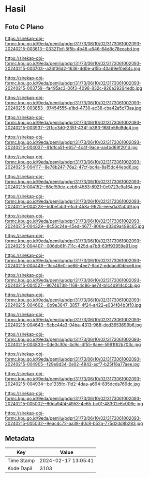 # Hasil

## Foto C Plano

https://sirekap-obj-formc.kpu.go.id/9eda/pemilu/pdpr/31/73/06/10/02/3173061002093-20240215-003613--033211cf-5f5b-4b48-a546-64d8c78ecabd.jpg

https://sirekap-obj-formc.kpu.go.id/9eda/pemilu/pdpr/31/73/06/10/02/3173061002093-20240215-003703--a26f36d2-1636-4d0e-a15b-40a69ef0e84c.jpg

https://sirekap-obj-formc.kpu.go.id/9eda/pemilu/pdpr/31/73/06/10/02/3173061002093-20240215-003759--fa495ac3-06f3-4098-832c-926a39264edb.jpg

https://sirekap-obj-formc.kpu.go.id/9eda/pemilu/pdpr/31/73/06/10/02/3173061002093-20240215-003853--97454555-e1bd-4730-ac38-cba42a5c73aa.jpg

https://sirekap-obj-formc.kpu.go.id/9eda/pemilu/pdpr/31/73/06/10/02/3173061002093-20240215-003937--2f1cc3d0-2351-434f-b383-168fb56d8dc4.jpg

https://sirekap-obj-formc.kpu.go.id/9eda/pemilu/pdpr/31/73/06/10/02/3173061002093-20240215-004037--61dfca51-e657-4c4f-9ace-aa4bd69f201d.jpg

https://sirekap-obj-formc.kpu.go.id/9eda/pemilu/pdpr/31/73/06/10/02/3173061002093-20240215-004117--8e78b247-76a2-47cf-bc4a-8a15dc44ebd6.jpg

https://sirekap-obj-formc.kpu.go.id/9eda/pemilu/pdpr/31/73/06/10/02/3173061002093-20240215-004152--68cf59de-ceb6-4583-8921-0c9723e9a164.jpg

https://sirekap-obj-formc.kpu.go.id/9eda/pemilu/pdpr/31/73/06/10/02/3173061002093-20240215-004228--b0befab3-efcd-458a-9625-eeea1a31a0d9.jpg

https://sirekap-obj-formc.kpu.go.id/9eda/pemilu/pdpr/31/73/06/10/02/3173061002093-20240215-004329--8c56c24e-45ed-4677-800e-d33d9a499c65.jpg

https://sirekap-obj-formc.kpu.go.id/9eda/pemilu/pdpr/31/73/06/10/02/3173061002093-20240215-004407--006db61f-711c-425d-a7b8-63ff93959e91.jpg

https://sirekap-obj-formc.kpu.go.id/9eda/pemilu/pdpr/31/73/06/10/02/3173061002093-20240215-004449--1fcc48e0-be66-4ee7-9cd2-eddacd0dece6.jpg

https://sirekap-obj-formc.kpu.go.id/9eda/pemilu/pdpr/31/73/06/10/02/3173061002093-20240215-004527--96746738-1168-4c86-ae74-b1c4d914c0cb.jpg

https://sirekap-obj-formc.kpu.go.id/9eda/pemilu/pdpr/31/73/06/10/02/3173061002093-20240215-004602--0b9e3647-3857-4f24-a422-e034f84b3f10.jpg

https://sirekap-obj-formc.kpu.go.id/9eda/pemilu/pdpr/31/73/06/10/02/3173061002093-20240215-004643--5cbc44a3-04ba-4313-96ff-dcd3653699b6.jpg

https://sirekap-obj-formc.kpu.go.id/9eda/pemilu/pdpr/31/73/06/10/02/3173061002093-20240215-004833--0de3c30c-4c9c-4f55-9aee-5991f62b703c.jpg

https://sirekap-obj-formc.kpu.go.id/9eda/pemilu/pdpr/31/73/06/10/02/3173061002093-20240215-004905--f29e8d34-0e02-4842-acf7-b25f16a77aee.jpg

https://sirekap-obj-formc.kpu.go.id/9eda/pemilu/pdpr/31/73/06/10/02/3173061002093-20240215-004934--be1335fc-11d2-4daa-a694-835dcda769dc.jpg

https://sirekap-obj-formc.kpu.go.id/9eda/pemilu/pdpr/31/73/06/10/02/3173061002093-20240215-005002--60da94f4-4953-4e65-bc01-48302e6c006e.jpg

https://sirekap-obj-formc.kpu.go.id/9eda/pemilu/pdpr/31/73/06/10/02/3173061002093-20240215-005032--9eac4c72-aa38-40c8-b52a-775d2dd8b283.jpg


## Metadata

| Key        | Value               |
| ---------- | ------------------- |
| Time Stamp | 2024-02-17 13:05:41 |
| Kode Dapil | 3103                |



